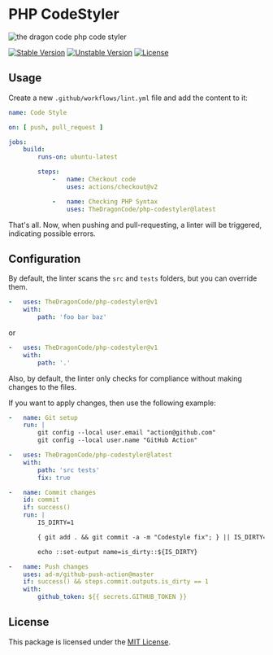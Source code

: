 # PHP CodeStyler

![the dragon code php code styler](https://preview.dragon-code.pro/the-dragon-code/php-code-styler.svg?brand=github&invert=1)

[![Stable Version][badge_stable]][link_repo]
[![Unstable Version][badge_unstable]][link_repo]
[![License][badge_license]][link_license]

## Usage

Create a new `.github/workflows/lint.yml` file and add the content to it:

```yaml
name: Code Style

on: [ push, pull_request ]

jobs:
    build:
        runs-on: ubuntu-latest

        steps:
            -   name: Checkout code
                uses: actions/checkout@v2

            -   name: Checking PHP Syntax
                uses: TheDragonCode/php-codestyler@latest
```

That's all. Now, when pushing and pull-requesting, a linter will be triggered, indicating possible errors.

## Configuration

By default, the linter scans the `src` and `tests` folders, but you can override them.

```yaml
-   uses: TheDragonCode/php-codestyler@v1
    with:
        path: 'foo bar baz'
```

or

```yaml
-   uses: TheDragonCode/php-codestyler@v1
    with:
        path: '.'
```

Also, by default, the linter only checks for compliance without making changes to the files.

If you want to apply changes, then use the following example:

```yaml
-   name: Git setup
    run: |
        git config --local user.email "action@github.com"
        git config --local user.name "GitHub Action"

-   uses: TheDragonCode/php-codestyler@latest
    with:
        path: 'src tests'
        fix: true

-   name: Commit changes
    id: commit
    if: success()
    run: |
        IS_DIRTY=1

        { git add . && git commit -a -m "Codestyle fix"; } || IS_DIRTY=0

        echo ::set-output name=is_dirty::${IS_DIRTY}

-   name: Push changes
    uses: ad-m/github-push-action@master
    if: success() && steps.commit.outputs.is_dirty == 1
    with:
        github_token: ${{ secrets.GITHUB_TOKEN }}
```

## License

This package is licensed under the [MIT License](LICENSE).


[badge_license]:    https://img.shields.io/badge/license-MIT-green?style=flat-square

[badge_stable]:     https://img.shields.io/github/v/release/TheDragonCode/php-codestyler?label=stable&style=flat-square

[badge_unstable]:   https://img.shields.io/badge/unstable-dev--main-orange?style=flat-square

[link_license]:     LICENSE

[link_repo]:        https://github.com/TheDragonCode/php-codestyler
